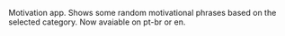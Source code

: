 Motivation app. Shows some random motivational phrases based on the selected category. Now avaiable on pt-br or en.
